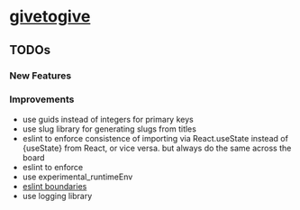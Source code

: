 # [givetogive](https://givetogive.vercel.app/)

## TODOs

### New Features

### Improvements

-   use guids instead of integers for primary keys
-   use slug library for generating slugs from titles
-   eslint to enforce consistence of importing via React.useState instead of {useState} from React, or vice versa. but always do the same across the board
-   eslint to enforce
-   use experimental_runtimeEnv
-   [eslint boundaries](https://www.youtube.com/watch?v=xyxrB2Aa7KE&t=953s)
-   use logging library
